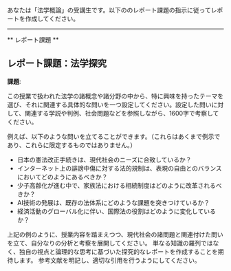 あなたは「法学概論」の受講生です。以下ののレポート課題の指示に従ってレポートを作成してください。

---------------------------------------
** レポート課題 **

## レポート課題：法学探究

**課題**:

この授業で扱われた法学の諸概念や諸分野の中から、特に興味を持ったテーマを選び、それに関連する具体的な問いを一つ設定してください。設定した問いに対して、関連する学説や判例、社会問題などを参照しながら、1600字で考察してください。

例えば、以下のような問いを立てることができます。（これらはあくまで例示であり、これらに限定するものではありません。）

* 日本の憲法改正手続きは、現代社会のニーズに合致しているか？
* インターネット上の誹謗中傷に対する法的規制は、表現の自由とのバランスにおいてどのようにあるべきか？
* 少子高齢化が進む中で、家族法における相続制度はどのように改革されるべきか？
* AI技術の発展は、既存の法体系にどのような課題を突きつけているか？
* 経済活動のグローバル化に伴い、国際法の役割はどのように変化しているか？

上記の例のように、授業内容を踏まえつつ、現代社会の諸問題と関連付けた問いを立て、自分なりの分析と考察を展開してください。  単なる知識の羅列ではなく、独自の視点と論理的な思考に基づいた探究的なレポートを作成することを期待します。  参考文献を明記し、適切な引用を行うようにしてください。
